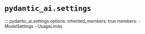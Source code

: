# `pydantic_ai.settings`

::: pydantic_ai.settings
    options:
      inherited_members: true
      members:
        - ModelSettings
        - UsageLimits
